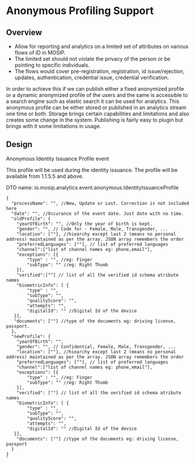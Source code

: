 # Anonymous Profiling Support

## Overview

* Allow for reporting and analytics on a limited set of attributes on various flows of ID in MOSIP. 
* The limited set should not violate the privacy of the person or be pointing to specific individuals.
* The flows would cover pre-registration, registration, id issue/rejection, updates, authentication, credential issue, credential verification.

In order to achieve this if we can publish either a fixed anonymized profile or a dynamic anonymized profile of the users and the same is accessible to a search engine such as elastic search it can be used for analytics. 
This anonymous profile can be either stored or published in an analytics stream one time or both. 
Storage brings certain capabilities and limitations and also creates some change in the system. 
Publishing is fairly easy to plugin but brings with it some limitations in usage.

## Design

Anonymous Identity Issuance Profile event

This profile will be used during the identity issuance. The profile will be available from 1.1.5.5 and above.

DTO name: io.mosip.analytics.event.anonymous.IdentityIssuanceProfile

```jsonc
{
  "processName": "", //New, Update or Lost. Correction is not included here
  "date": "", //Occurance of the event date. Just date with no time. 
  "oldProfile": {
    "yearOfBirth": "", //Only the year of birth is kept.  
    "gender": "", // Code for - Female, Male, Transgender, ...
    "location": [""], //hiearchy except last 2 (means no personal address) maintained as per the array. JSON array remembers the order
    "preferredLanguages": [""], // list of preferred languages
    "channel":["list of channel names eg: phone,email"],
    "exceptions": [{
        "type" : "", //eg: Finger
        "subType": "" //eg: Right Thumb
    }],
    "verified":[""] // list of all the verified id schema atribute names
    "biometricInfo": [ {
        "type" : "",
        "subType": "",
        "qualityScore": "",
        "attempts": "",
        "digitalId": "" //Digital Id of the device
   }],
   "documents": [""] //type of the documents eg: driving license, passport.
  },
  "newProfile": {
    "yearOfBirth": "",
    "gender": "", // Confidential, Female, Male, Transgender, ...
    "location": [""], //hiearchy except last 2 (means no personal address) maintained as per the array. JSON array remembers the order
    "preferredLanguages": [""], // list of preferred languages
    "channel":["list of channel names eg: phone,email"],
    "exceptions": [{
        "type" : "", //eg: Finger
        "subType": "" //eg: Right Thumb
    }], 
    "verified": [""] // list of all the verified id schema atribute names
    "biometricInfo": [ {
        "type" : "",
        "subType": "",
        "qualityScore": "",
        "attempts": "",
        "digitalId": "" //Digital Id of the device
   }],
    "documents": [""] //type of the documents eg: driving license, passport
  }
}
`
